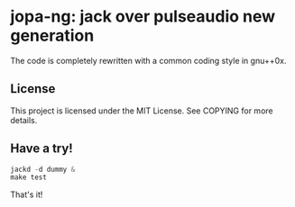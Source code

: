 # jopa-ng: jack over pulseaudio new generation
The code is completely rewritten with a common coding style in gnu++0x.

## License
This project is licensed under the MIT License.
See COPYING for more details.

## Have a try!
```asm
jackd -d dummy &
make test
```
That's it!

